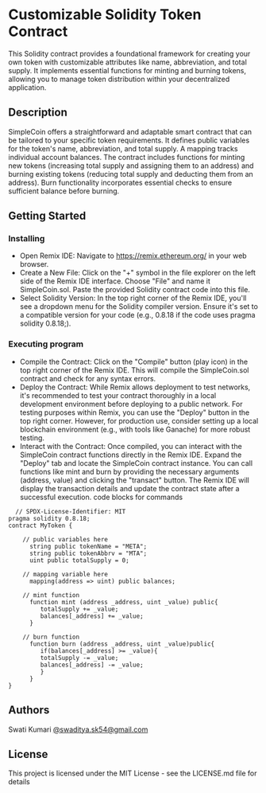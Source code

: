 # Customizable Solidity Token Contract

This Solidity contract provides a foundational framework for creating your own token with customizable attributes like name, abbreviation, and total supply. It implements essential functions for minting and burning tokens, allowing you to manage token distribution within your decentralized application.

## Description

SimpleCoin offers a straightforward and adaptable smart contract that can be tailored to your specific token requirements. It defines public variables for the token's name, abbreviation, and total supply. A mapping tracks individual account balances. The contract includes functions for minting new tokens (increasing total supply and assigning them to an address) and burning existing tokens (reducing total supply and deducting them from an address). Burn functionality incorporates essential checks to ensure sufficient balance before burning.

## Getting Started

### Installing

* Open Remix IDE: Navigate to https://remix.ethereum.org/ in your web browser.
* Create a New File: Click on the "+" symbol in the file explorer on the left side of the Remix IDE interface. Choose "File" and name it SimpleCoin.sol. Paste the provided Solidity contract code into this file.
* Select Solidity Version: In the top right corner of the Remix IDE, you'll see a dropdown menu for the Solidity compiler version. Ensure it's set to a compatible version for your code (e.g., 0.8.18 if the code uses pragma solidity 0.8.18;).

### Executing program

* Compile the Contract: Click on the "Compile" button (play icon) in the top right corner of the Remix IDE. This will compile the SimpleCoin.sol contract and check for any syntax errors.
* Deploy the Contract: While Remix allows deployment to test networks, it's recommended to test your contract thoroughly in a local development environment before deploying to a public network. For testing purposes within Remix, you can use the "Deploy" button in the top right corner. However, for production use, consider setting up a local blockchain environment (e.g., with tools like Ganache) for more robust testing.
* Interact with the Contract: Once compiled, you can interact with the SimpleCoin contract functions directly in the Remix IDE. Expand the "Deploy" tab and locate the SimpleCoin contract instance. You can call functions like mint and burn by providing the necessary arguments (address, value) and clicking the "transact" button. The Remix IDE will display the transaction details and update the contract state after a successful execution.
code blocks for commands
```
  // SPDX-License-Identifier: MIT
pragma solidity 0.8.18;
contract MyToken {

    // public variables here
      string public tokenName = "META";
      string public tokenAbbrv = "MTA";
      uint public totalSupply = 0;

    // mapping variable here
      mapping(address => uint) public balances;
      
    // mint function
      function mint (address _address, uint _value) public{
         totalSupply += _value;
         balances[_address] += _value;
      }

    // burn function
      function burn (address _address, uint _value)public{
         if(balances[_address] >= _value){
         totalSupply -= _value;
         balances[_address] -= _value;
         }
      }
}
```

## Authors

Swati Kumari
[@swaditya.sk54@gmail.com](swaditya.sk54@gmail.com)

## License

This project is licensed under the MIT License - see the LICENSE.md file for details
